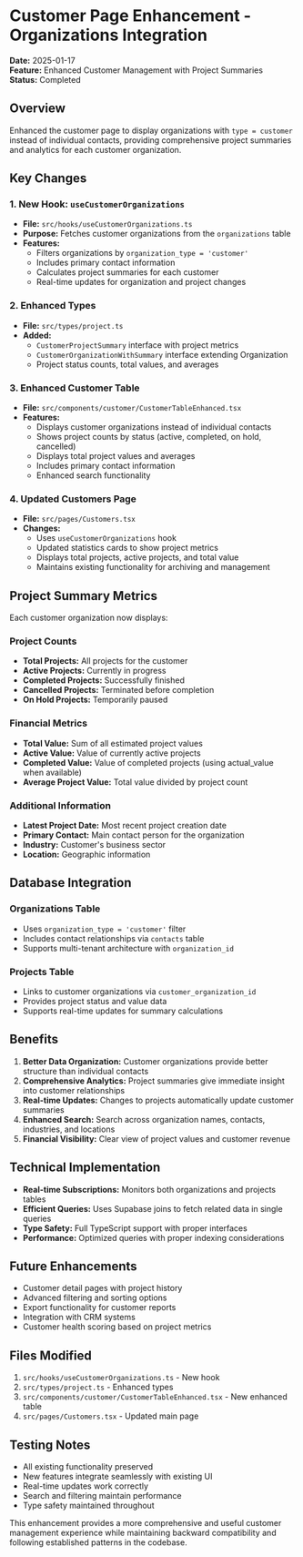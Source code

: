 # Customer Page Enhancement - Organizations Integration

**Date:** 2025-01-17  
**Feature:** Enhanced Customer Management with Project Summaries  
**Status:** Completed

## Overview

Enhanced the customer page to display organizations with `type = customer` instead of individual contacts, providing comprehensive project summaries and analytics for each customer organization.

## Key Changes

### 1. New Hook: `useCustomerOrganizations`
- **File:** `src/hooks/useCustomerOrganizations.ts`
- **Purpose:** Fetches customer organizations from the `organizations` table
- **Features:**
  - Filters organizations by `organization_type = 'customer'`
  - Includes primary contact information
  - Calculates project summaries for each customer
  - Real-time updates for organization and project changes

### 2. Enhanced Types
- **File:** `src/types/project.ts`
- **Added:**
  - `CustomerProjectSummary` interface with project metrics
  - `CustomerOrganizationWithSummary` interface extending Organization
  - Project status counts, total values, and averages

### 3. Enhanced Customer Table
- **File:** `src/components/customer/CustomerTableEnhanced.tsx`
- **Features:**
  - Displays customer organizations instead of individual contacts
  - Shows project counts by status (active, completed, on hold, cancelled)
  - Displays total project values and averages
  - Includes primary contact information
  - Enhanced search functionality

### 4. Updated Customers Page
- **File:** `src/pages/Customers.tsx`
- **Changes:**
  - Uses `useCustomerOrganizations` hook
  - Updated statistics cards to show project metrics
  - Displays total projects, active projects, and total value
  - Maintains existing functionality for archiving and management

## Project Summary Metrics

Each customer organization now displays:

### Project Counts
- **Total Projects:** All projects for the customer
- **Active Projects:** Currently in progress
- **Completed Projects:** Successfully finished
- **Cancelled Projects:** Terminated before completion
- **On Hold Projects:** Temporarily paused

### Financial Metrics
- **Total Value:** Sum of all estimated project values
- **Active Value:** Value of currently active projects
- **Completed Value:** Value of completed projects (using actual_value when available)
- **Average Project Value:** Total value divided by project count

### Additional Information
- **Latest Project Date:** Most recent project creation date
- **Primary Contact:** Main contact person for the organization
- **Industry:** Customer's business sector
- **Location:** Geographic information

## Database Integration

### Organizations Table
- Uses `organization_type = 'customer'` filter
- Includes contact relationships via `contacts` table
- Supports multi-tenant architecture with `organization_id`

### Projects Table
- Links to customer organizations via `customer_organization_id`
- Provides project status and value data
- Supports real-time updates for summary calculations

## Benefits

1. **Better Data Organization:** Customer organizations provide better structure than individual contacts
2. **Comprehensive Analytics:** Project summaries give immediate insight into customer relationships
3. **Real-time Updates:** Changes to projects automatically update customer summaries
4. **Enhanced Search:** Search across organization names, contacts, industries, and locations
5. **Financial Visibility:** Clear view of project values and customer revenue

## Technical Implementation

- **Real-time Subscriptions:** Monitors both organizations and projects tables
- **Efficient Queries:** Uses Supabase joins to fetch related data in single queries
- **Type Safety:** Full TypeScript support with proper interfaces
- **Performance:** Optimized queries with proper indexing considerations

## Future Enhancements

- Customer detail pages with project history
- Advanced filtering and sorting options
- Export functionality for customer reports
- Integration with CRM systems
- Customer health scoring based on project metrics

## Files Modified

1. `src/hooks/useCustomerOrganizations.ts` - New hook
2. `src/types/project.ts` - Enhanced types
3. `src/components/customer/CustomerTableEnhanced.tsx` - New enhanced table
4. `src/pages/Customers.tsx` - Updated main page

## Testing Notes

- All existing functionality preserved
- New features integrate seamlessly with existing UI
- Real-time updates work correctly
- Search and filtering maintain performance
- Type safety maintained throughout

This enhancement provides a more comprehensive and useful customer management experience while maintaining backward compatibility and following established patterns in the codebase.
